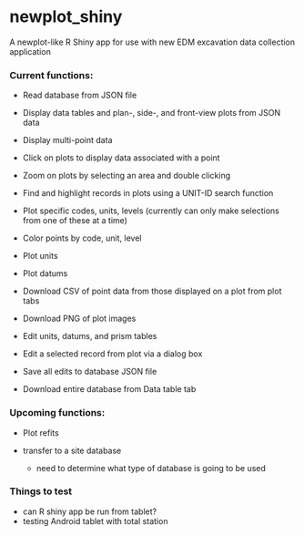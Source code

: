 # newplot_shiny
A newplot-like R Shiny app for use with new EDM excavation data collection application



### Current functions:
- Read database from JSON file

- Display data tables and plan-, side-, and front-view plots from JSON data

- Display multi-point data
- Click on plots to display data associated with a point
- Zoom on plots by selecting an area and double clicking
- Find and highlight records in plots using a UNIT-ID search function
- Plot specific codes, units, levels (currently can only make selections from one of these at a time)
- Color points by code, unit, level
- Plot units
- Plot datums
- Download CSV of point data from those displayed on a plot from plot tabs
- Download PNG of plot images

- Edit units, datums, and prism tables 
- Edit a selected record from plot via a dialog box
- Save all edits to database JSON file

- Download entire database from Data table tab


### Upcoming functions:
- Plot refits

- transfer to a site database
  - need to determine what type of database is going to be used


### Things to test
- can R shiny app be run from tablet?
- testing Android tablet with total station



